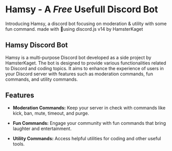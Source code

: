 # Hamsy - A *Free* Usefull Discord Bot
Introducing Hamsy, a discord bot focusing on moderation &amp; utility with some fun command. made with 💖using discord.js v14 by HamsterKaget

## Hamsy Discord Bot

Hamsy is a multi-purpose Discord bot developed as a side project by HamsterKaget. The bot is designed to provide various functionalities related to Discord and coding topics. It aims to enhance the experience of users in your Discord server with features such as moderation commands, fun commands, and utility commands.

## Features

- **Moderation Commands:** Keep your server in check with commands like kick, ban, mute, timeout, and purge.

- **Fun Commands:** Engage your community with fun commands that bring laughter and entertainment.

- **Utility Commands:** Access helpful utilities for coding and other useful tools.

